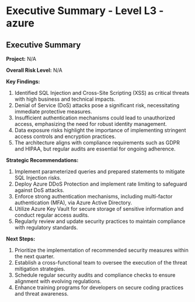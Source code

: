 # Executive Summary - Level L3 - azure

## Executive Summary

**Project:** N/A

**Overall Risk Level:** N/A

**Key Findings:**
1. Identified SQL Injection and Cross-Site Scripting (XSS) as critical threats with high business and technical impacts.
2. Denial of Service (DoS) attacks pose a significant risk, necessitating immediate protective measures.
3. Insufficient authentication mechanisms could lead to unauthorized access, emphasizing the need for robust identity management.
4. Data exposure risks highlight the importance of implementing stringent access controls and encryption practices.
5. The architecture aligns with compliance requirements such as GDPR and HIPAA, but regular audits are essential for ongoing adherence.

**Strategic Recommendations:**
1. Implement parameterized queries and prepared statements to mitigate SQL Injection risks.
2. Deploy Azure DDoS Protection and implement rate limiting to safeguard against DoS attacks.
3. Enforce strong authentication mechanisms, including multi-factor authentication (MFA), via Azure Active Directory.
4. Utilize Azure Key Vault for secure storage of sensitive information and conduct regular access audits.
5. Regularly review and update security practices to maintain compliance with regulatory standards.

**Next Steps:**
1. Prioritize the implementation of recommended security measures within the next quarter.
2. Establish a cross-functional team to oversee the execution of the threat mitigation strategies.
3. Schedule regular security audits and compliance checks to ensure alignment with evolving regulations.
4. Enhance training programs for developers on secure coding practices and threat awareness.

